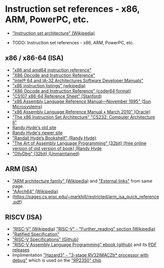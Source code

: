 # Instruction set references - x86, ARM, PowerPC, etc.
* ["Instruction set architecture" (Wikipedia)](https://en.wikipedia.org/wiki/Instruction_set_architecture)

* TODO: Instruction set references - x86, ARM, PowerPC, etc.


## x86 / x86-64 (ISA)
* ["x86 and amd64 instruction reference"](https://www.felixcloutier.com/x86/)
* ["X86 Opcode and Instruction Reference"](http://ref.x86asm.net/)
* ["Intel® 64 and IA-32 Architectures Software Developer Manuals"](https://www.intel.com/content/www/us/en/developer/articles/technical/intel-sdm.html)
* ["x86 instruction listings" (wikipedia)](https://en.wikipedia.org/wiki/X86_instruction_listings)
* ["X86 Opcode and Instruction Reference" (coder64 format)](http://ref.x86asm.net/coder64.html)
* ["CS107 x86-64 Reference Sheet" (Stanford)](https://web.stanford.edu/class/cs107/resources/x86-64-reference.pdf)
* ["x86 Assembly Language Reference Manual—November 1995" (Sun Microsystems)](https://docs.oracle.com/cd/E19641-01/802-1948/802-1948.pdf)
* ["x86 Assembly Language Reference Manual • March 2010" (Oracle)](https://docs.oracle.com/cd/E19253-01/817-5477/817-5477.pdf)
* ["The x86 Instruction Set Architecture"  "CS232: Computer Architecture II"](https://courses.grainger.illinois.edu/cs232/fa2011/lectures/x86.pdf)
* [Randy Hyde's old site](https://www.plantation-productions.com/Webster/)
* [Randy Hyde's newer site](https://www.randallhyde.com/#Main)
* ["Randall Hyde’s Bookshelf" (Randy Hyde)](https://www.randallhyde.com/books/index.html)
* ["The Art of Assembly Language Programming" (32bit) (free online version of old version of book) (Randy Hyde](https://www.randallhyde.com/AssemblyLanguage/www.artofasm.com/index.html)
* ["OllyDbg" (32bit) (Unmaintained)](http://www.ollydbg.de/)


## ARM (ISA)
* ["ARM architecture family" (Wikipedia)](https://en.wikipedia.org/wiki/ARM_architecture_family) and ["External links"](https://en.wikipedia.org/wiki/ARM_architecture_family#Architecture_manuals) from same page.
* ["AArch64" (Wikipedia)](https://en.wikipedia.org/wiki/AArch64)
* (https://pages.cs.wisc.edu/~markhill/restricted/arm_isa_quick_reference.pdf)


## RISCV (ISA)
* ["RISC-V" (Wikipedia)](https://en.wikipedia.org/wiki/RISC-V) ["RISC-V" - "Further_reading" section (Wikipedia)](https://en.wikipedia.org/wiki/RISC-V#Further_reading)
* ["Ratified Specification"](https://riscv.org/specifications/ratified/)
* ["RISC-V Specifications" (Github)](https://github.com/riscv)
* ["RISC-V Assembly Language Programming" ebook (github)](https://github.com/johnwinans/rvalp) and its [PDF releases](https://github.com/johnwinans/rvalp/releases)
* Implimentation ["Hazard3" - "3-stage RV32IMACZb* processor with debug"](https://github.com/Wren6991/Hazard3) which is used on the ["RP2350" chip](https://www.raspberrypi.com/news/risc-v-on-raspberry-pi-pico-2/)

